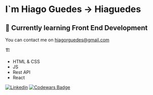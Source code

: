 #  I`m Hiago Guedes -> Hiaguedes

## 🌱 Currently learning Front End Development

You can contact me on hiagorguedes@gmail.com

:building_construction:

- HTML & CSS
- JS
- Rest API
- React

[![Linkedin](https://img.shields.io/badge/linkedin-%230077B5.svg?&style=for-the-badge&logo=linkedin&logoColor=white)](https://www.linkedin.com/in/hiagoguedes/)
[![Codewars Badge](https://www.codewars.com/users/Hiaguedes/badges/small)](https://www.codewars.com/users/Hiaguedes/badges/small)
